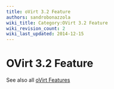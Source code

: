 ```yaml
---
title: oVirt 3.2 Feature
authors: sandrobonazzola
wiki_title: Category:OVirt 3.2 Feature
wiki_revision_count: 2
wiki_last_updated: 2014-12-15
---
```


# OVirt 3.2 Feature

See also all [oVirt Features](http://www.ovirt.org/Category:Feature)
